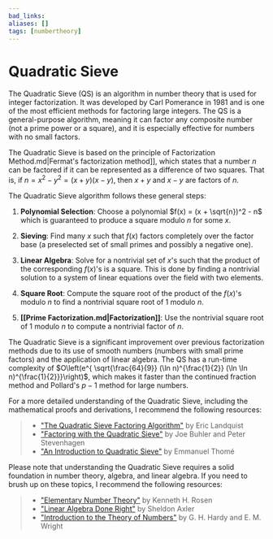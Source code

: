 ```yaml
---
bad_links: 
aliases: []
tags: [numbertheory]
---
```

# Quadratic Sieve

The Quadratic Sieve (QS) is an algorithm in number theory that is used for integer factorization. It was developed by Carl Pomerance in 1981 and is one of the most efficient methods for factoring large integers. The QS is a general-purpose algorithm, meaning it can factor any composite number (not a prime power or a square), and it is especially effective for numbers with no small factors.

The Quadratic Sieve is based on the principle of Factorization Method.md|Fermat's factorization method]], which states that a number $n$ can be factored if it can be represented as a difference of two squares. That is, if $n = x^2 - y^2 = (x+y)(x-y)$, then $x+y$ and $x-y$ are factors of $n$.

The Quadratic Sieve algorithm follows these general steps:

1. **Polynomial Selection**: Choose a polynomial $f(x) = (x + \sqrt{n})^2 - n$ which is guaranteed to produce a square modulo $n$ for some $x$.

2. **Sieving**: Find many $x$ such that $f(x)$ factors completely over the factor base (a preselected set of small primes and possibly a negative one).

3. **Linear Algebra**: Solve for a nontrivial set of $x$'s such that the product of the corresponding $f(x)$'s is a square. This is done by finding a nontrivial solution to a system of linear equations over the field with two elements.

4. **Square Root**: Compute the square root of the product of the $f(x)$'s modulo $n$ to find a nontrivial square root of 1 modulo $n$.

5. **[[Prime Factorization.md|Factorization]]**: Use the nontrivial square root of 1 modulo $n$ to compute a nontrivial factor of $n$.

The Quadratic Sieve is a significant improvement over previous factorization methods due to its use of smooth numbers (numbers with small prime factors) and the application of linear algebra. The QS has a run-time complexity of $O\left(e^{ \sqrt{\frac{64}{9}} (\ln n)^{\frac{1}{2}} (\ln \ln n)^{\frac{1}{2}}}\right)$, which makes it faster than the continued fraction method and Pollard's $p-1$ method for large numbers.

For a more detailed understanding of the Quadratic Sieve, including the mathematical proofs and derivations, I recommend the following resources:

> - ["The Quadratic Sieve Factoring Algorithm"](https://www.google.com/search?q=The+Quadratic+Sieve+Factoring+Algorithm) by Eric Landquist
> - ["Factoring with the Quadratic Sieve"](https://www.google.com/search?q=Factoring+with+the+Quadratic+Sieve) by Joe Buhler and Peter Stevenhagen
> - ["An Introduction to Quadratic Sieve"](https://www.google.com/search?q=An+Introduction+to+Quadratic+Sieve) by Emmanuel Thomé

Please note that understanding the Quadratic Sieve requires a solid foundation in number theory, algebra, and linear algebra. If you need to brush up on these topics, I recommend the following resources:

> - ["Elementary Number Theory"](https://www.google.com/search?q=Elementary+Number+Theory) by Kenneth H. Rosen
> - ["Linear Algebra Done Right"](https://www.google.com/search?q=Linear+Algebra+Done+Right) by Sheldon Axler
> - ["Introduction to the Theory of Numbers"](https://www.google.com/search?q=Introduction+to+the+Theory+of+Numbers) by G. H. Hardy and E. M. Wright
